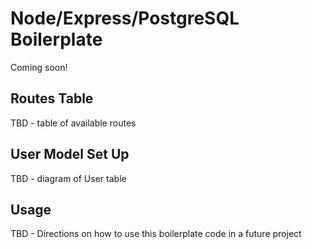 # Node/Express/PostgreSQL Boilerplate

Coming soon!

## Routes Table

TBD - table of available routes

## User Model Set Up

TBD - diagram of User table

## Usage

TBD - Directions on how to use this boilerplate code in a future project
